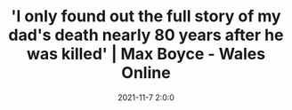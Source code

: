 ---
"title": "'I only found out the full story of my dad's death nearly 80 years after he was killed' | Max Boyce - Wales Online"
"date": "2021-11-7 2:0:0"
"feed_name": "GOOGLENEWSMINING"
"feed_website": "https://news.google.com/search?q=mining%2Bincident&hl=en-US&gl=US&ceid=US:en"
"feed_rss": "https://news.google.com/rss/search?q=mining%2Bincident&hl=en-US&gl=US&ceid=US:en"
"link": "https://www.walesonline.co.uk/lifestyle/showbiz/max-boyce-dad-died-pit-22064789"
"source": "{'href': 'https://www.walesonline.co.uk', 'title': 'Wales Online'}"
"file": "_posts/2021-1-1-06137f67e88f0c50535d0300d366453d5e8b3b80.md"
"accident": "0"
"drilling": "0"
"dead": "0"
"injured": "0"
"arrested": "0"
"place": "unknown place"
"where": "unknown site"
"causes": "unknown"
"place_uri": "unknown place"
---